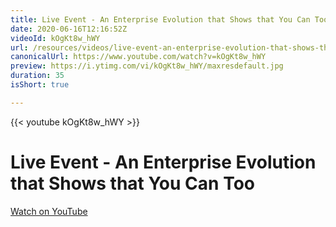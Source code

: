 ```yaml
---
title: Live Event - An Enterprise Evolution that Shows that You Can Too
date: 2020-06-16T12:16:52Z
videoId: kOgKt8w_hWY
url: /resources/videos/live-event-an-enterprise-evolution-that-shows-that-you-can-too
canonicalUrl: https://www.youtube.com/watch?v=kOgKt8w_hWY
preview: https://i.ytimg.com/vi/kOgKt8w_hWY/maxresdefault.jpg
duration: 35
isShort: true

---
```


{{< youtube kOgKt8w_hWY >}}

# Live Event - An Enterprise Evolution that Shows that You Can Too



[Watch on YouTube](https://www.youtube.com/watch?v=kOgKt8w_hWY)


